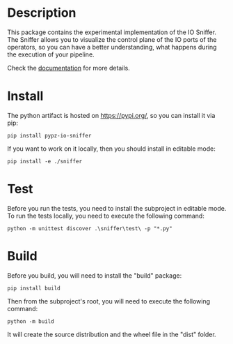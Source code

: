 # Description

This package contains the experimental implementation of the IO Sniffer.
The Sniffer allows you to visualize the control plane of the IO ports of
the operators, so you can have a better understanding, what happens during
the execution of your pipeline.

Check the [documentation](https://lazlowa.github.io/pypz-python/sniffer/overview.html) for
more details.

# Install

The python artifact is hosted on https://pypi.org/, so you can install
it via pip:

```shell
pip install pypz-io-sniffer
```

If you want to work on it locally, then you should install in editable mode:

```shell
pip install -e ./sniffer
```

# Test

Before you run the tests, you need to install the subproject in editable mode.
To run the tests locally, you need to execute the following command:

```shell
python -m unittest discover .\sniffer\test\ -p "*.py"
```

# Build

Before you build, you will need to install the "build" package:

```shell
pip install build
```

Then from the subproject's root, you will need to execute the following command:

```shell
python -m build
```

It will create the source distribution and the wheel file in the "dist" folder.
